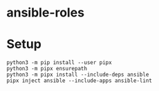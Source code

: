 # ansible-roles

# Setup

```
python3 -m pip install --user pipx
python3 -m pipx ensurepath
python3 -m pipx install --include-deps ansible
pipx inject ansible --include-apps ansible-lint
```
